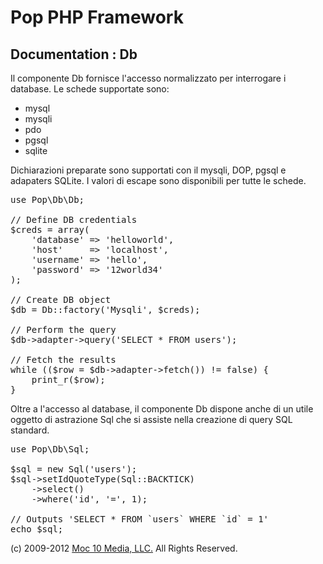 Pop PHP Framework
=================

Documentation : Db
------------------

Il componente Db fornisce l'accesso normalizzato per interrogare i database. Le schede supportate sono:

* mysql
* mysqli
* pdo
* pgsql
* sqlite

Dichiarazioni preparate sono supportati con il mysqli, DOP, pgsql e adapaters SQLite. I valori di escape sono disponibili per tutte le schede.

<pre>
use Pop\Db\Db;

// Define DB credentials
$creds = array(
    'database' => 'helloworld',
    'host'     => 'localhost',
    'username' => 'hello',
    'password' => '12world34'
);

// Create DB object
$db = Db::factory('Mysqli', $creds);

// Perform the query
$db->adapter->query('SELECT * FROM users');

// Fetch the results
while (($row = $db->adapter->fetch()) != false) {
    print_r($row);
}
</pre>

Oltre a l'accesso al database, il componente Db dispone anche di un utile oggetto di astrazione Sql che si assiste nella creazione di query SQL standard.

<pre>
use Pop\Db\Sql;

$sql = new Sql('users');
$sql->setIdQuoteType(Sql::BACKTICK)
    ->select()
    ->where('id', '=', 1);

// Outputs 'SELECT * FROM `users` WHERE `id` = 1'
echo $sql;
</pre>

(c) 2009-2012 [Moc 10 Media, LLC.](http://www.moc10media.com) All Rights Reserved.
